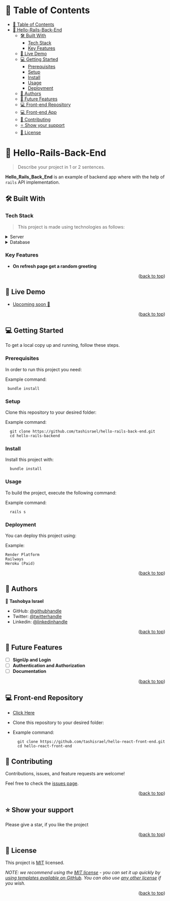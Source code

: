 <a name="readme-top"></a>

<!-- TABLE OF CONTENTS -->

# 📗 Table of Contents

- [📗 Table of Contents](#-table-of-contents)
- [📖 Hello-Rails-Back-End ](#-hello-rails-back-end-)
  - [🛠 Built With ](#-built-with-)
    - [Tech Stack ](#tech-stack-)
    - [Key Features ](#key-features-)
  - [🚀 Live Demo ](#-live-demo-)
  - [💻 Getting Started ](#-getting-started-)
    - [Prerequisites](#prerequisites)
    - [Setup](#setup)
    - [Install](#install)
    - [Usage](#usage)
    - [Deployment](#deployment)
  - [👥 Authors ](#-authors-)
  - [🔭 Future Features ](#-future-features-)
  - [💻 Front-end Repository ](#-front-end-repository-)
  - [💻 Front-end App](#-front-end-app)
  - [🤝 Contributing ](#-contributing-)
  - [⭐️ Show your support ](#️-show-your-support-)
  - [📝 License ](#-license-)

<!-- PROJECT DESCRIPTION -->

# 📖 Hello-Rails-Back-End <a name="about-project"></a>

> Describe your project in 1 or 2 sentences.

**Hello_Rails_Back_End** is an example of backend app where with the help of `rails` API implementation.

## 🛠 Built With <a name="built-with"></a>

### Tech Stack <a name="tech-stack"></a>

> This project is made using technologies as follows:

<details>
  <summary>Server</summary>
  <ul>
    <li><a href="https://rubyonrails.org/">Ruby On Rails</a></li>
  </ul>
</details>

<details>
<summary>Database</summary>
  <ul>
    <li><a href="https://www.postgresql.org/">PostgreSQL</a></li>
  </ul>
</details>

<!-- Features -->

### Key Features <a name="key-features"></a>

- **On refresh page get a random greeting**

<p align="right">(<a href="#readme-top">back to top</a>)</p>

## 🚀 Live Demo <a name="live-demo"></a>

- [Upcoming soon 🎈]()

<p align="right">(<a href="#readme-top">back to top</a>)</p>

<!-- GETTING STARTED -->

## 💻 Getting Started <a name="getting-started"></a>

To get a local copy up and running, follow these steps.

### Prerequisites

In order to run this project you need:


Example command:

```
 bundle install
```


### Setup

Clone this repository to your desired folder:

Example command:

```
  git clone https://github.com/tashisrael/hello-rails-back-end.git
  cd hello-rails-backend
```

### Install

Install this project with:

```
  bundle install
```

### Usage

To build the project, execute the following command:


Example command:

```
  rails s
```

### Deployment

You can deploy this project using:


Example:

```
Render Platform
Railways
Heroku (Paid)

```


<p align="right">(<a href="#readme-top">back to top</a>)</p>

<!-- AUTHORS -->

## 👥 Authors <a name="authors"></a>

👤 **Tashobya Israel**

- GitHub: [@githubhandle](https://github.com/tashisrael)
- Twitter: [@twitterhandle](https://twitter.com/tashisrael)
- Linkedin: [@linkedinhandle](https://www.linkedin.com/in/tashobya-israel-6a66b0181/l)

<p align="right">(<a href="#readme-top">back to top</a>)</p>

<!-- FUTURE FEATURES -->

## 🔭 Future Features <a name="future-features"></a>

- [ ] **SignUp and Login**
- [ ] **Authentication and Authorization**
- [ ] **Documentation**

<p align="right">(<a href="#readme-top">back to top</a>)</p>

<!-- FRONT-END REPOSITORY -->
## 💻 Front-end Repository <a name="frontend-repo"></a>

- [Click Here](https://github.com/tashisrael/hello-react-front-end)

- Clone this repository to your desired folder:

- Example command:

  ```
    git clone https://github.com/tashisrael/hello-react-front-end.git
    cd hello-react-front-end
  ```
<!-- CONTRIBUTING -->

## 🤝 Contributing <a name="contributing"></a>

Contributions, issues, and feature requests are welcome!

Feel free to check the [issues page](../../issues/).

<p align="right">(<a href="#readme-top">back to top</a>)</p>

<!-- SUPPORT -->

## ⭐️ Show your support <a name="support"></a>

Please give a star, if you like the project

<p align="right">(<a href="#readme-top">back to top</a>)</p>

## 📝 License <a name="license"></a>

This project is [MIT](./MIT.md) licensed.

_NOTE: we recommend using the [MIT license](https://choosealicense.com/licenses/mit/) - you can set it up quickly by [using templates available on GitHub](https://docs.github.com/en/communities/setting-up-your-project-for-healthy-contributions/adding-a-license-to-a-repository). You can also use [any other license](https://choosealicense.com/licenses/) if you wish._

<p align="right">(<a href="#readme-top">back to top</a>)</p>